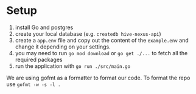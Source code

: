 # Setup

1. install Go and postgres
2. create your local database (e.g. `createdb hive-nexus-api`)
3. create a `app.env` file and copy out the content of the `example.env` and change it depending on your settings.
4. you may need to run `go mod download` or `go get ./...` to fetch all the required packages
5. run the application with `go run ./src/main.go`

We are using gofmt as a formatter to format our code. To format the repo use `gofmt -w -s -l .`
